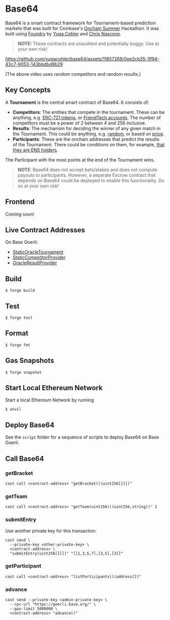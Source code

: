 # Base64

Base64 is a smart contract framework for Tournament-based prediction markets that was built for Coinbase's 
[Onchain Summer](https://www.onchainsummer.xyz) Hackathon. It was built using [Foundry](https://book.getfoundry.sh)
by [Yuga Cohler](https://github.com/yugacohler) and [Chris Nascone](https://github.com/cnasc).

> **NOTE:** These contracts are unaudited and potentially buggy. Use at your own risk!

https://github.com/yugacohler/base64/assets/11857268/0ee3cb35-3f94-43c7-9053-143bbdbd9b29

(The above video uses random competitors and random results.)

## Key Concepts
A **Tournament** is the central smart contract of Base64. It consists of:
- **Competitors**: The entities that compete in the tournament. These can be anything, e.g. [ERC-721 tokens](./src/competitors/ERC721CompetitorProvider.sol), or [FriendTech accounts](./src/competitors/FriendTechCompetitorProvider.sol). The number of 
competitors must be a power of 2 between 4 and 256 inclusive.
- **Results**: The mechanism for deciding the winner of any given match in the Tournament. This could be anything, e.g.
[random](./src/results/RandomResultProvider.sol), or based on [price](./src/results/FriendTechResultProvider.sol).
- **Participants**: These are the onchain addresses that predict the results of the Tournament. There could be
conditions on them, for example, [that they are ENS holders](./src/ens/ENSGate.sol).

The Participant with the most points at the end of the Tournament wins.

> **NOTE**: Base64 does not accept bets/stakes and does not compute payouts to participants. However, a separate Escrow contract
> that depends on Base64 could be deployed to enable this functionality. Do so at your own risk!

## Frontend 

Coming soon!

## Live Contract Addresses
On Base Goerli:

- [StaticOracleTournament](https://goerli.basescan.org/address/0xC09DF9Cb1A95835e49861e2a40711f7483978656)
- [StaticCompetitorProvider](https://goerli.basescan.org/address/0x50F809a2cEDEEBe99728d5Ca45CC15a39FE59ca3)
- [OracleResultProvider](https://goerli.basescan.org/address/0x6DE9cF0947a539Ac38CC7a8821955ED43715c305)

## Build

```shell
$ forge build
```

## Test

```shell
$ forge test
```

## Format

```shell
$ forge fmt
```

## Gas Snapshots

```shell
$ forge snapshot
```

## Start Local Ethereum Network
Start a local Ethereum Network by running

```shell
$ anvil
```

## Deploy Base64

See the `script` folder for a sequence of scripts to deploy Base64 on Base Goerli.

## Call Base64

### getBracket
```shell
cast call <contract-address> "getBracket()(uint256[][])"
```

### getTeam
```shell
cast call <contract-address> "getTeam(uint256)((uint256,string))" 1
```

### submitEntry
Use another private key for this transaction.
```shell
cast send \
  --private-key <other-private-key> \
  <contract-address> \
  "submitEntry(uint256[][])" "[[1,3,5,7],[3,5],[3]]"
```

### getParticipant
```shell
cast call <contract-address> "listParticipants()(address[])"
```

### advance
```shell
cast send --private-key <admin-private-key> \
  --rpc-url "https://goerli.base.org/" \
  --gas-limit 5000000 \
  <contract-address> "advance()"
```
